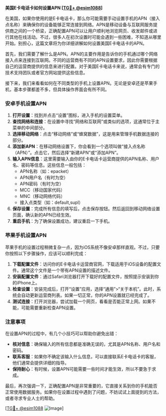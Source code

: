 **美国E卡电话卡如何设置APN [[TG💪+ @esim1088](https://t.me/s/esim1088)]**

在美国，如果你使用的是E卡电话卡，那么你可能需要手动设置手机的APN（接入点名称）来确保你的设备能够正常连接到网络。APN是移动设备与互联网服务提供商之间的一个桥梁，正确配置APN可以让用户顺利地浏览网页、收发邮件或进行其他在线活动。不过，很多人在初次设置时可能会遇到一些困难，不知道从哪里开始。别担心，这篇文章将为你详细讲解如何设置美国E卡电话卡的APN。

首先，我们需要了解什么是APN。APN的主要作用是告诉你的手机通过哪个网络接入点来连接到互联网。不同的运营商有不同的APN设置要求，因此你需要根据自己的运营商提供的信息来进行配置。对于美国E卡电话卡来说，通常会有专门的技术支持团队或者官方网站提供这些信息。

接下来，我们来看看如何在不同类型的手机上设置APN。无论是安卓还是苹果手机，基本步骤都差不多，但具体操作界面会有所不同。

### 安卓手机设置APN

1. **打开设置**：找到并点击“设置”图标，进入手机的设置菜单。
2. **查找网络和连接**：在设置中寻找“网络和互联网”或类似的选项，这通常位于主菜单的中间部分。
3. **选择移动网络**：点击“移动网络”或“蜂窝数据”，这是用来管理手机数据连接的部分。
4. **添加新APN**：在移动网络设置下，你会看到一个选项叫做“接入点名称（APN）”。点击它，然后选择“新建APN”或“添加APN”。
5. **输入APN信息**：这里需要输入由你的E卡电话卡运营商提供的APN名称、用户名、密码等信息。这些信息一般包括：
   - APN名称（如：epacket）
   - APN用户名（有时为空）
   - APN密码（有时为空）
   - MCC（移动国家代码）
   - MNC（移动网络代码）
   - 接入点类型（如：default,supl）
6. **保存设置**：完成所有信息的填写后，点击保存按钮。然后返回到移动网络设置页面，确认新的APN已经生效。
7. **重启手机**：为了确保设置成功，建议重启一下手机。

### 苹果手机设置APN

苹果手机的设置过程稍微复杂一点，因为iOS系统不像安卓那样直观。不过，只要你按照以下步骤操作，应该可以顺利完成：

1. **下载配置文件**：访问你的E卡电话卡运营商官网，下载适用于iOS设备的配置文件。通常这个文件是一个带有APN设置的描述文件。
2. **安装配置文件**：通过Safari浏览器打开下载好的配置文件，按照提示安装到你的iPhone上。
3. **检查设置**：安装完成后，打开“设置”应用，选择“通用”>“关于本机”。此时，系统会自动更新运营商列表。如果一切正常，你的APN设置就已经完成了。
4. **测试连接**：打开浏览器，尝试加载一个网页，看看是否能正常上网。如果不能，可能需要重新检查APN设置。

### 注意事项

在设置APN的过程中，有几个小技巧可以帮助你避免出错：

- **核对信息**：确保输入的所有信息都是准确无误的，尤其是APN名称、用户名和密码。
- **联系客服**：如果你不确定该输入什么信息，可以直接联系E卡电话卡的客服，他们通常会提供详细的指导。
- **保持耐心**：有时候，设置APN可能需要一些时间才能生效，所以不要急于求成。

最后，再次强调一下，正确配置APN是非常重要的，它直接关系到你的手机能否正常使用数据服务。如果你在设置过程中遇到了问题，不妨试试上面提到的方法，或者寻求专业人士的帮助。

[[TG💪+ @esim1088](https://t.me/s/esim1088) ![Image](https://i.postimg.cc/4NQfJmqS/Snipaste-2025-05-13-00-14-12.png)]